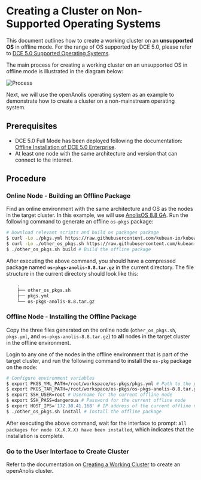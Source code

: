 # Creating a Cluster on Non-Supported Operating Systems

This document outlines how to create a working cluster on an **unsupported OS** in offline mode. For the range of OS supported by DCE 5.0, please refer to [DCE 5.0 Supported Operating Systems](../../install/commercial/deploy-requirements.md).

The main process for creating a working cluster on an unsupported OS in offline mode is illustrated in the diagram below:

![Process](https://docs.daocloud.io/daocloud-docs-images/docs/zh/docs/kpanda/images/otherlinux.png)

Next, we will use the openAnolis operating system as an example to demonstrate how to create a cluster on a non-mainstream operating system.

## Prerequisites

- DCE 5.0 Full Mode has been deployed following the documentation: [Offline Installation of DCE 5.0 Enterprise](../../install/commercial/start-install.md).
- At least one node with the same architecture and version that can connect to the internet.

## Procedure

### Online Node - Building an Offline Package

Find an online environment with the same architecture and OS as the nodes in the target cluster. In this example, we will use [AnolisOS 8.8 GA](https://openanolis.cn/download). Run the following command to generate an offline `os-pkgs` package:

```bash
# Download relevant scripts and build os packages package
$ curl -Lo ./pkgs.yml https://raw.githubusercontent.com/kubean-io/kubean/main/build/os-packages/others/pkgs.yml
$ curl -Lo ./other_os_pkgs.sh https://raw.githubusercontent.com/kubean-io/kubean/main/build/os-packages/others/other_os_pkgs.sh && chmod +x other_os_pkgs.sh
$ ./other_os_pkgs.sh build # Build the offline package
```

After executing the above command, you should have a compressed package named **`os-pkgs-anolis-8.8.tar.gz`** in the current directory. The file structure in the current directory should look like this:

```bash
    .
    ├── other_os_pkgs.sh
    ├── pkgs.yml
    └── os-pkgs-anolis-8.8.tar.gz
```

### Offline Node - Installing the Offline Package

Copy the three files generated on the online node (`other_os_pkgs.sh`, `pkgs.yml`, and `os-pkgs-anolis-8.8.tar.gz`) to **all** nodes in the target cluster in the offline environment.

Login to any one of the nodes in the offline environment that is part of the target cluster, and run the following command to install the `os-pkg` package on the node:

```bash
# Configure environment variables
$ export PKGS_YML_PATH=/root/workspace/os-pkgs/pkgs.yml # Path to the pkgs.yml file on the current offline node
$ export PKGS_TAR_PATH=/root/workspace/os-pkgs/os-pkgs-anolis-8.8.tar.gz # Path to the os-pkgs-anolis-8.8.tar.gz file on the current offline node
$ export SSH_USER=root # Username for the current offline node
$ export SSH_PASS=dangerous # Password for the current offline node
$ export HOST_IPS='172.30.41.168' # IP address of the current offline node
$ ./other_os_pkgs.sh install # Install the offline package
```

After executing the above command, wait for the interface to prompt: `All packages for node (X.X.X.X) have been installed`, which indicates that the installation is complete.

### Go to the User Interface to Create Cluster

Refer to the documentation on [Creating a Working Cluster](../user-guide/clusters/create-cluster.md) to create an openAnolis cluster.
